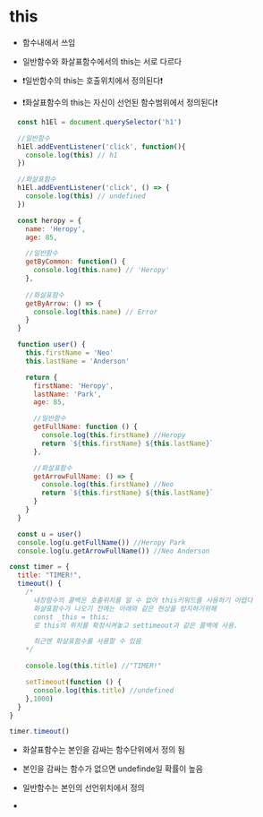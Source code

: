# this

- 함수내에서 쓰임

- 일반함수와 화살표함수에서의 this는 서로 다르다

- ❗일반함수의 this는 호출위치에서 정의된다❗

- ❗화살표함수의 this는 자신이 선언된 함수범위에서 정의된다❗

```js
  const h1El = document.querySelector('h1')

  //일반함수
  h1El.addEventListener('click', function(){
    console.log(this) // h1
  })

  //화살표함수
  h1El.addEventListener('click', () => {
    console.log(this) // undefined
  })
```

```js
  const heropy = {
    name: 'Heropy',
    age: 85,

    //일반함수
    getByCommon: function() {
      console.log(this.name) // 'Heropy'
    },
    
    //화살표함수
    getByArrow: () => {
      console.log(this.name) // Error
    }
  }
```


```js
  function user() {
    this.firstName = 'Neo'
    this.lastName = 'Anderson'

    return {
      firstName: 'Heropy',
      lastName: 'Park',
      age: 85,

      //일반함수
      getFullName: function () {
        console.log(this.firstName) //Heropy
        return `${this.firstName} ${this.lastName}`
      },

      //화살표함수
      getArrowFullName: () => {
        console.log(this.firstName) //Neo
        return `${this.firstName} ${this.lastName}`
      }
    }
  }

  const u = user()
  console.log(u.getFullName()) //Heropy Park
  console.log(u.getArrowFullName()) //Neo Anderson
```

```js
const timer = {
  title: "TIMER!",
  timeout() {
    /*
      내장함수의 콜백은 호출위치를 알 수 없어 this키워드를 사용하기 어렵다
      화살표함수가 나오기 전에는 아래와 같은 현상을 방지하기위해
      const _this = this;
      로 this의 위치를 확정시켜놓고 settimeout과 같은 콜백에 사용.

      최근엔 화살표함수를 사용할 수 있음
    */ 

    console.log(this.title) //"TIMER!"

    setTimeout(function () {
      console.log(this.title) //undefined
    },1000)
  }
}

timer.timeout()
```

- 화살표함수는 본인을 감싸는 함수단위에서 정의 됨
- 본인을 감싸는 함수가 없으면 undefinde일 확률이 높음 

- 일반함수는 본인의 선언위치에서 정의
- 